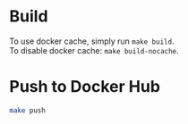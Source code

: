 Build
=====

To use docker cache, simply run ``make build``.  
To disable docker cache: ``make build-nocache``.

Push to Docker Hub
==================

``` bash
make push
```
